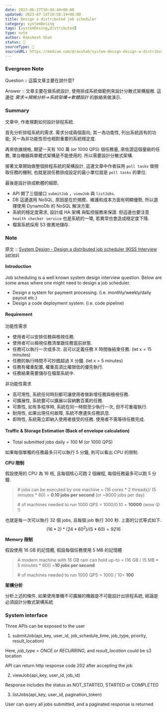 ```yaml
---
date: 2023-06-27T10:44:44+08:00
updated: 2023-07-14T10:58:19+08:00
title: Design a distributed job scheduler
category: systemDesing
tags: [systemDesing,distributed]
type: note
author: Rakshesh Shah
status: 🌲
sourceType: 📰️
sourceURL: https://medium.com/@raxshah/system-design-design-a-distributed-job-scheduler-kiss-interview-series-753107c0104c
---
```


### Evergreen Note

Question :: 這篇文章主要在說什麼?

Answer :: 文章主要在做系統設計, 使用排成系統做範例來設計分散式架構服務. 這邊從 *需求->規格分析->系統架構->軟體設計* 的脈絡來做演示.

<!--more-->

### Summary

文章中, 作者規劃如何設計排程系統. 

首先分析排程系統的需求. 需求分成兩個面向, 其一為功能性, 列出系統該有的功能; 另一為非功能性但也相對重要的系統穩定度.

再來依據規格, 期望一天有  100 萬 (or 1000 QPS) 個任務量, 來佐證這個量級的任務, 單台機器與單體式架構是不能使用的. 所以需要設計分散式架構.

接著文章開始做整個排程系統的架構設計, 這邊文章中作者採用 `poll tasks` 做撈取任務的機制, 也就是說任務排成設定的最小單位就是 `poll tasks` 的單位. 

最後是設計排成軟體的細節, 
 - API 開了三個接口 `submitJob` ，`viewJob`  與 `listJobs`.
 - DB 這邊選用 NoSQL, 原因是在於規模、維護和成本方面有明顯優勢, 所以選擇使用 DynamoDb 的 NoSQL 解決方案.
 - 系統的穩定度需求, 設計成 HA 架構 與監控服務來保證. 但這邊也要注意 `health checker service` 也是系統的一環, 若異常也會造成穩定度下降.
 - 檔案系統採用 S3 做異地儲存.

### Note

原文 :: [System Design - Design a distributed job scheduler (KISS Interview series)](https://medium.com/@raxshah/system-design-design-a-distributed-job-scheduler-kiss-interview-series-753107c0104c)

#### Introduction

Job scheduling is a well known system design interview question. Below are some areas where one might need to design a job scheduler.

- Design a system for payment processing. (i.e. monthly/weekly/daily payout etc.)
- Design a code deployment system. (i.e. code pipeline)

#### Requirement

功能性需求

- 使用者可以安排任務與檢視任務.
- 使用者可以檢視任務清單跟任務當前狀態.
- 任務可以執行一次或多次. 且可以定義任務 X 時間後結束任務. (let x = 15 minutes)
- 任務的執行時間不可抄錯超過 X 分鐘. (let x = 5 minutes)
- 任務有權重配置, 權重高須比權限低的優先執行.
- 任務結果需要儲存在檔案系統中.

非功能性需求

- 高可用性, 系統任何時刻都可讓使用者做新增任務與檢視任務.
- 可擴展性, 系統要可以擴展以容納數百萬的任務.
- 可靠性,  如有多程序時, 系統在同一時間至少執行一次, 但不可重複執行.
- 耐用性, 如果出現任何故障, 系統不應遺失任務訊息.
- 即時性, 系統需立即納入使用者接受的任務. 使用者不需等待任務完成.

#### Traffic & Storage Estimation (Back of envelope calculation)

- Total submitted jobs daily = 100 M (or 1000 QPS)

如果每個單獨的任務最多只可以執行 5 分鐘, 則可以看出 CPU 的限制.

**CPU 限制**

假設使用的 CPU 為 16 核, 且每個核心可跑 2 個線程, 每個任務最多可以跑 5 分鐘.

>\# jobs can be executed by one machine = (16 cores * 2 threads)/ (5 minutes * 60) = **0.10 jobs per second** (or ~8000 jobs per day)
>
>\# of machines needed to run 1000 QPS = 1000/0.10 = **10000** (wow 😮 !)

也就是每一次可以執行 32 個 jobs, 且每個 job 執行 300 秒. 上面的公式等式如下.
$$ (16 * 2) * (24 * 60^2) / (5 * 60) = 9216 $$

**Memory 限制**

假設使用 16 GB 的記憶體, 假設每個任務使用 5 MB 的記憶體

>A modern machine with 16 GB ram can hold up-to = (16 GB / (5 MB * 5 minutes * 60)) =**10 jobs per second**
>
>\# of machines needed to run 1000 QPS = 1000 / 10= **100**

**架構分析**

分析上述的條件, 如果使用單機不可擴展的機器是不可能設計出排程系統, 結論是必須設計分散式架構系統

### System interface

Three APIs can be exposed to the user

1. submitJob(api_key, user_id, job_schedule_time, job_type, priority, result_location)

Here, _job_type = ONCE or RECURRING,_ and _result_location_ could be s3 location

API can return http response code 202 after accepting the job

2. viewJob(api_key, user_id, job_id)

Response includes the status as NOT_STARTED, STARTED or COMPLETED

3. listJobs(api_key, user_id, pagination_token)

User can query all jobs submitted, and a paginated response is returned

